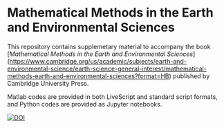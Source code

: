 # Mathematical Methods in the Earth and Environmental Sciences
This repository contains supplemetary material to accompany the book
[*Mathematical Methods in the Earth and Environmental Sciences*]
(https://www.cambridge.org/us/academic/subjects/earth-and-environmental-science/earth-science-general-interest/mathematical-methods-earth-and-environmental-sciences?format=HB)
published by Cambridge University Press.

Matlab codes are provided in both LiveScript and standard script formats, and Python
codes are provided as Jupyter notebooks.

[![DOI](https://zenodo.org/badge/DOI/10.5281/zenodo.3609055.svg)](https://doi.org/10.5281/zenodo.3609055)

